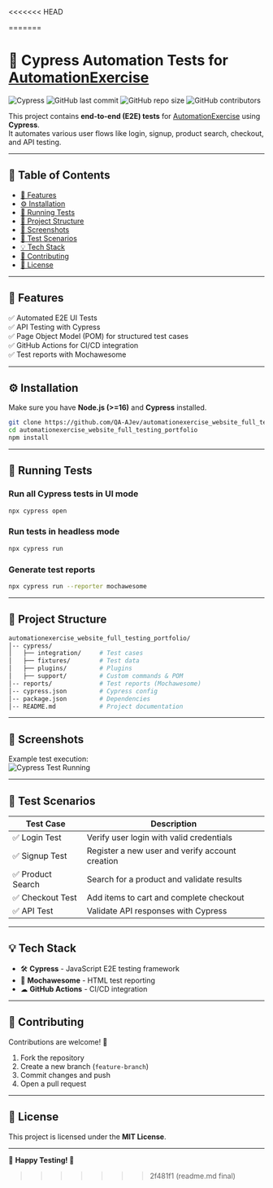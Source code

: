 <<<<<<< HEAD

=======
# 🧪 Cypress Automation Tests for [AutomationExercise](https://automationexercise.com/)

![Cypress](https://img.shields.io/badge/Cypress-E2E%20Testing-green?logo=cypress&logoColor=white)
![GitHub last commit](https://img.shields.io/github/last-commit/QA-AJev/automationexercise_website_full_testing_portfolio)
![GitHub repo size](https://img.shields.io/github/repo-size/QA-AJev/automationexercise_website_full_testing_portfolio)
![GitHub contributors](https://img.shields.io/github/contributors/QA-AJev/automationexercise_website_full_testing_portfolio)

This project contains **end-to-end (E2E) tests** for [AutomationExercise](https://automationexercise.com/) using **Cypress**.  
It automates various user flows like login, signup, product search, checkout, and API testing.

---

## 📖 Table of Contents
- [🔹 Features](#-features)
- [⚙️ Installation](#%EF%B8%8F-installation)
- [🚀 Running Tests](#-running-tests)
- [📂 Project Structure](#-project-structure)
- [📸 Screenshots](#-screenshots)
- [📌 Test Scenarios](#-test-scenarios)
- [💡 Tech Stack](#-tech-stack)
- [🤝 Contributing](#-contributing)
- [📜 License](#-license)

---

## 🔹 Features  
✅ Automated E2E UI Tests  
✅ API Testing with Cypress  
✅ Page Object Model (POM) for structured test cases  
✅ GitHub Actions for CI/CD integration  
✅ Test reports with Mochawesome  

---

## ⚙️ Installation  

Make sure you have **Node.js (>=16)** and **Cypress** installed.  

```sh
git clone https://github.com/QA-AJev/automationexercise_website_full_testing_portfolio.git
cd automationexercise_website_full_testing_portfolio
npm install
```

---

## 🚀 Running Tests  

### **Run all Cypress tests in UI mode**  
```sh
npx cypress open
```

### **Run tests in headless mode**  
```sh
npx cypress run
```

### **Generate test reports**  
```sh
npx cypress run --reporter mochawesome
```

---

## 📂 Project Structure  

```bash
automationexercise_website_full_testing_portfolio/
│-- cypress/
│   ├── integration/     # Test cases
│   ├── fixtures/        # Test data
│   ├── plugins/         # Plugins
│   ├── support/         # Custom commands & POM
│-- reports/             # Test reports (Mochawesome)
│-- cypress.json         # Cypress config
│-- package.json         # Dependencies
│-- README.md            # Project documentation
```

---

## 📸 Screenshots  

Example test execution:  
![Cypress Test Running](https://raw.githubusercontent.com/QA-AJev/automationexercise_website_full_testing_portfolio/main/assets/cypress-test.png)

---

## 📌 Test Scenarios  

| Test Case  | Description |
|------------|-------------|
| ✅ Login Test  | Verify user login with valid credentials |
| ✅ Signup Test | Register a new user and verify account creation |
| ✅ Product Search | Search for a product and validate results |
| ✅ Checkout Test | Add items to cart and complete checkout |
| ✅ API Test | Validate API responses with Cypress |

---

## 💡 Tech Stack  

- 🛠 **Cypress** - JavaScript E2E testing framework  
- 📜 **Mochawesome** - HTML test reporting  
- ☁ **GitHub Actions** - CI/CD integration  

---

## 🤝 Contributing  

Contributions are welcome! 🚀  

1. Fork the repository  
2. Create a new branch (`feature-branch`)  
3. Commit changes and push  
4. Open a pull request  

---

## 📜 License  

This project is licensed under the **MIT License**.  

---

🔹 **Happy Testing! 🚀**  
>>>>>>> 2f481f1 (readme.md final)
